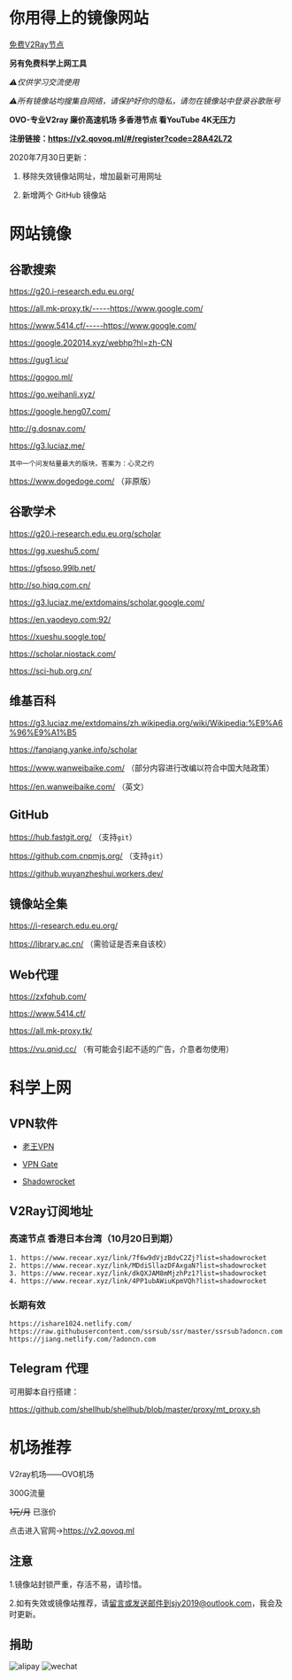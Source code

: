 # 你用得上的镜像网站

[免费V2Ray节点](#v2ray订阅地址)

**另有免费科学上网工具**

*⚠️仅供学习交流使用*

*⚠所有镜像站均搜集自网络，请保护好你的隐私，请勿在镜像站中登录谷歌账号*

**OVO-专业V2ray 廉价高速机场 多香港节点 看YouTube 4K无压力**

**注册链接：https://v2.qovoq.ml/#/register?code=28A42L72**

2020年7月30日更新：

1. 移除失效镜像站网址，增加最新可用网址

2. 新增两个 GitHub 镜像站

# 网站镜像

## 谷歌搜索

https://g20.i-research.edu.eu.org/

https://all.mk-proxy.tk/-----https://www.google.com/

https://www.5414.cf/-----https://www.google.com/

https://google.202014.xyz/webhp?hl=zh-CN

https://gug1.icu/

https://gogoo.ml/

https://go.weihanli.xyz/

https://google.heng07.com/

http://g.dosnav.com/

https://g3.luciaz.me/

```````````````````````````````````````````````````
其中一个问发帖量最大的版块，答案为：心灵之约
````````````````````````````````````````````````````

https://www.dogedoge.com/ （非原版）

## 谷歌学术

https://g20.i-research.edu.eu.org/scholar

https://gg.xueshu5.com/

https://gfsoso.99lb.net/

http://so.hiqq.com.cn/

https://g3.luciaz.me/extdomains/scholar.google.com/

https://en.yaodeyo.com:92/

https://xueshu.soogle.top/

https://scholar.niostack.com/

https://sci-hub.org.cn/

## 维基百科

https://g3.luciaz.me/extdomains/zh.wikipedia.org/wiki/Wikipedia:%E9%A6%96%E9%A1%B5

https://fanqiang.yanke.info/scholar

https://www.wanweibaike.com/ （部分内容进行改编以符合中国大陆政策）

https://en.wanweibaike.com/ （英文）

## GitHub

https://hub.fastgit.org/ （支持`git`）

https://github.com.cnpmjs.org/ （支持`git`）

https://github.wuyanzheshui.workers.dev/

## 镜像站全集

https://i-research.edu.eu.org/

https://library.ac.cn/ （需验证是否来自该校）

## Web代理

https://zxfqhub.com/

https://www.5414.cf/

https://all.mk-proxy.tk/

https://vu.qnid.cc/ （有可能会引起不适的广告，介意者勿使用）

# 科学上网

## VPN软件

- [老王VPN](http://jcijeytbdks.club:5050/WangVPN_55.apk)

- [VPN Gate](https://lanzous.com/ic88zmf)

- [Shadowrocket](https://iamsjy.lanzous.com/iaa2vdg)

## V2Ray订阅地址
### 高速节点 香港日本台湾（10月20日到期）
```
1. https://www.recear.xyz/link/7f6w9dVjzBdvC2Zj?list=shadowrocket
2. https://www.recear.xyz/link/MDdiSllazDFAxgaN?list=shadowrocket
3. https://www.recear.xyz/link/dkQXJAM8mMjzhPz1?list=shadowrocket
4. https://www.recear.xyz/link/4PP1ubAWiuKpmVQh?list=shadowrocket
```

### 长期有效
```
https://ishare1024.netlify.com/
https://raw.githubusercontent.com/ssrsub/ssr/master/ssrsub?adoncn.com
https://jiang.netlify.com/?adoncn.com
```

## Telegram 代理

可用脚本自行搭建：

https://github.com/shellhub/shellhub/blob/master/proxy/mt_proxy.sh

# 机场推荐

V2ray机场——OVO机场

300G流量

~~1元/月~~ 已涨价

点击进入官网→https://v2.qovoq.ml


## 注意

1.镜像站封锁严重，存活不易，请珍惜。

2.如有失效或镜像站推荐，请[留言][1]或发送邮件到sjy2019@outlook.com，我会及时更新。

## 捐助
![alipay][2]
![wechat][3]





  [1]: https://github.com/hmsjy2017/Google-Mirrors/issues/new
  [2]: https://cdn.jsdelivr.net/gh/hmsjy2017/Google-Mirrors@master/alipay_185x288.jpg
  [3]: https://cdn.jsdelivr.net/gh/hmsjy2017/Google-Mirrors@master/wechat_210x288.png

